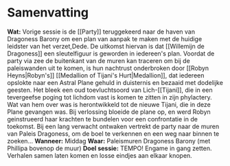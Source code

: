 # Samenvatting
**Wat:** Vorige sessie is de [[Party]] teruggekeerd naar de haven van Dragoness Barony om een plan van aanpak te maken met de huidige leidster van het verzet,Dede. De uitkomst hiervan is dat [[Willemijn de Dragoness]] een sleutelfiguur is geworden in iedereen's plan. Voordat de party via zee de buitenkant van de muren kan traceren om bij de paleiswanden uit te komen, is hun nachtrust onderbroken door [[Robyn Heyns|Robyn's]] [[Medallion of Tijani's Hurt|Medallion]], dat iedereen opslokte naar een Astral Plane gehuld in duisternis en bezaaid met dodelijke geesten. Het bleek een oud toevluchtsoord van Lich-[[Tijani]], die in een tevergeefse poging tot lichdom vast is komen te zitten in zijn phylactery. Wat van hem over was is herontwikkeld tot de nieuwe Tijani, die in deze Plane gevangen was. Bij verlossing bloeide de plane op, en werd Robyn geinstrueerd haar krachten te bundelen voor een confrontatie in de toekomst. Bij een lang verwacht ontwaken vertrekt de party naar de muren van Paleis Dragoness, om de boel te verkennen en een weg naar binnen te zoeken...
**Wanneer:** Middag
**Waar:** Paleismuren Dragoness Barony (met Phillipa bovenop de muur)
**Doel sessie:** TEMPO! Engame in gang zetten. Verhalen samen laten komen en losse eindjes aan elkaar knopen.
